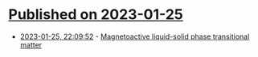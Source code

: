 # [Published on 2023-01-25](index.md)

* [2023-01-25, 22:09:52](https://news.ycombinator.com/item?id=34524854) - [Magnetoactive liquid-solid phase transitional matter](https://www.cell.com/matter/fulltext/S2590-2385(22)00693-2)
